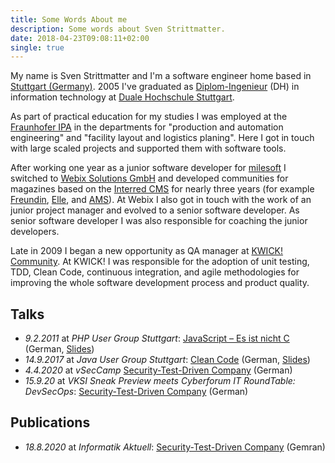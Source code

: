```yaml
---
title: Some Words About me
description: Some words about Sven Strittmatter.
date: 2018-04-23T09:08:11+02:00
single: true
---
```


My name is Sven Strittmatter and I'm a software engineer home based in [Stuttgart (Germany)][1]. 2005 I've graduated as [Diplom-Ingenieur][2] (DH) in information technology at [Duale Hochschule Stuttgart][3].

As part of practical education for my studies I was employed at the [Fraunhofer IPA][4] in the departments for "production and automation engineering" and "facility layout and logistics planing". Here I got in touch with large scaled projects and supported them with software tools.

After working one year as a junior software developer for [milesoft][5] I switched to [Webix Solutions GmbH][6] and developed communities for magazines based on the [Interred CMS][7] for nearly three years (for example [Freundin][8], [Elle][9], and [AMS][10]). At Webix I also got in touch with the work of an junior project manager and evolved to a senior software developer. As senior software developer I was also responsible for coaching the junior developers.

Late in 2009 I began a new opportunity as QA manager at [KWICK! Community][11]. At KWICK! I was responsible for the adoption of unit testing, TDD, Clean Code, continuous integration, and agile methodologies for improving the whole software development process and product quality.

## Talks

- _9.2.2011_ at _PHP User Group Stuttgart_: [JavaScript – Es ist nicht C](https://blog.coworking0711.de/treffen-02-2011-der-php-usergroup-stuttgart-mit-vortrag-javascript-es-ist-nicht-c/) (German, [Slides](https://github.com/Weltraumschaf/Slides/blob/master/JavaScript-Es_ist_nicht_C/javascript-itsnotc.pdf))
- _14.9.2017_ at _Java User Group Stuttgart_: [Clean Code](https://www.jugs.org/va2017/09-14.html) (German, [Slides](https://github.com/Weltraumschaf/Slides/blob/master/CleanCode/Clean_Code.pdf))
- _4.4.2020_ at _vSecCamp_ [Security-Test-Driven Company](https://barcamps.eu/seccamp2020/events/03e7ed9c-ca45-433f-ba5c-f5b8849911ea/security_test_driven_company) (German)
- _15.9.20_ at _VKSI Sneak Preview meets Cyberforum IT RoundTable: DevSecOps_: [Security-Test-Driven Company](https://www.youtube.com/watch?v=I_C8E4_F1Do) (German)

## Publications

- _18.8.2020_ at _Informatik Aktuell_: [Security-Test-Driven Company](https://www.informatik-aktuell.de/betrieb/sicherheit/security-test-driven-company.html) (Gemran)

[1]:  http://maps.google.de/maps?q=maps+stuttgart&ie=UTF8&oe=utf-8&client=firefox-a&hnear=Stuttgart,+Baden-W%C3%BCrttemberg&gl=de&t=h&z=11
[2]:  http://en.wikipedia.org/wiki/Engineer%27s_degree#Germany
[3]:  http://www.dhbw-stuttgart.de/
[4]:  http://www.ipa.fraunhofer.de/
[5]:  http://www.milesoft.de/Home.42.0.html
[6]:  http://www.webix.de/
[7]:  http://www.interred.de/
[8]:  http://www.freundin.de/
[9]:  http://www.elle.de/
[10]: http://www.auto-motor-und-sport.de/
[11]: https://de.wikipedia.org/wiki/Kwick
[12]: https://www.vonaffenfels.de/
[13]: https://www.icongmbh.de/
